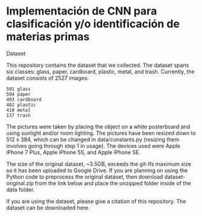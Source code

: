 # Implementación de CNN para clasificación y/o identificación de materias primas

 Dataset

This repository contains the dataset that we collected. The dataset spans six classes: glass, paper, cardboard, plastic, metal, and trash. Currently, the dataset consists of 2527 images:

    501 glass
    594 paper
    403 cardboard
    482 plastic
    410 metal
    137 trash

The pictures were taken by placing the object on a white posterboard and using sunlight and/or room lighting. The pictures have been resized down to 512 x 384, which can be changed in data/constants.py (resizing them involves going through step 1 in usage). The devices used were Apple iPhone 7 Plus, Apple iPhone 5S, and Apple iPhone SE.

The size of the original dataset, ~3.5GB, exceeds the git-lfs maximum size so it has been uploaded to Google Drive. If you are planning on using the Python code to preprocess the original dataset, then download dataset-original.zip from the link below and place the unzipped folder inside of the data folder.

If you are using the dataset, please give a citation of this repository. The dataset can be downloaded here.
